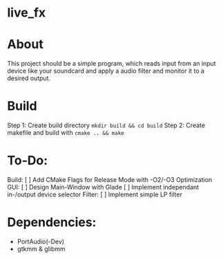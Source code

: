 # live_fx
# About  
This project should be a simple program, which reads input from an input device like your soundcard and apply a audio filter and monitor it to a desired output. 

# Build
Step 1: Create build directory  ``mkdir build && cd build``
Step 2: Create makefile and build with   ``cmake .. && make``

# To-Do:
Build:
 [ ] Add CMake Flags for Release Mode with -O2/-O3 Optimization
GUI: 
 [ ] Design Main-Window with Glade
 [ ] Implement independant in-/output device selector
Filter:
 [ ] Implement simple LP filter
 
# Dependencies:
 - PortAudio(-Dev)
 - gtkmm & glibmm